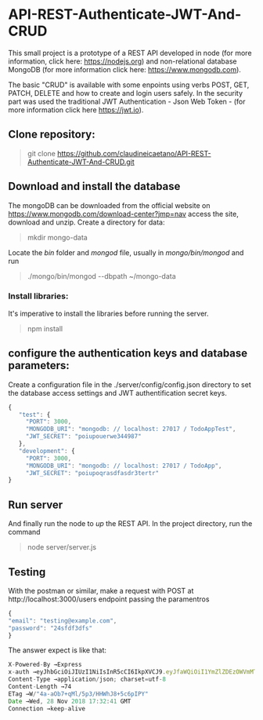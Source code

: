 # API-REST-Authenticate-JWT-And-CRUD

This small project is a prototype of a REST API developed in node (for more information, click here: https://nodejs.org) and non-relational database MongoDB (for more information click here: https://www.mongodb.com).

The basic "CRUD" is available with some enpoints using verbs POST, GET, PATCH, DELETE and how to create and login users safely. In the security part was used the traditional JWT Authentication - Json Web Token - (for more information click here https://jwt.io).


## Clone repository:
> git clone https://github.com/claudineicaetano/API-REST-Authenticate-JWT-And-CRUD.git

## Download and install the database 
The mongoDB can be downloaded from the official website on https://www.mongodb.com/download-center?jmp=nav access the site, download and unzip.
Create a directory for data:
> mkdir mongo-data

Locate the *bin* folder and *mongod* file, usually in *mongo/bin/mongod* and run
> ./mongo/bin/mongod --dbpath ~/mongo-data

### Install libraries:
It's imperative to install the libraries before running the server.

> npm install


## configure the authentication keys and database parameters:
Create a configuration file in the ./server/config/config.json directory to set the database access settings and JWT authentification secret keys.

```javascript
{
   "test": {
     "PORT": 3000,
     "MONGODB_URI": "mongodb: // localhost: 27017 / TodoAppTest",
     "JWT_SECRET": "poiupouerwe344987"
   },
   "development": {
     "PORT": 3000,
     "MONGODB_URI": "mongodb: // localhost: 27017 / TodoApp",
     "JWT_SECRET": "poiupoqrasdfasdr3tertr"
}
```
## Run server
And finally run the node to *up* the REST API. In the project directory, run the command
> node server/server.js

## Testing
With the postman or similar, make a request with POST at http://localhost:3000/users endpoint passing the paramentros

```javascript
{
"email": "testing@example.com",
"password": "24sfdf3dfs"
}
```
The answer expect is like that:
```javascript
X-Powered-By →Express
x-auth →eyJhbGciOiJIUzI1NiIsInR5cCI6IkpXVCJ9.eyJfaWQiOiI1YmZlZDEzOWVmMTYxZWMxYjljNzQxNDkiLCJhY2Nlc3MiOiJhdXRoIiwiaWF0IjoxNTQzNDI2MzYxfQ.HtBrCq54H_pwTSlA7f-X1Vf6UlpbfzC0DZTcuAwGwiY
Content-Type →application/json; charset=utf-8
Content-Length →74
ETag →W/"4a-aOb7+qMl/5p3/HHWhJ8+5c6pIPY"
Date →Wed, 28 Nov 2018 17:32:41 GMT
Connection →keep-alive
